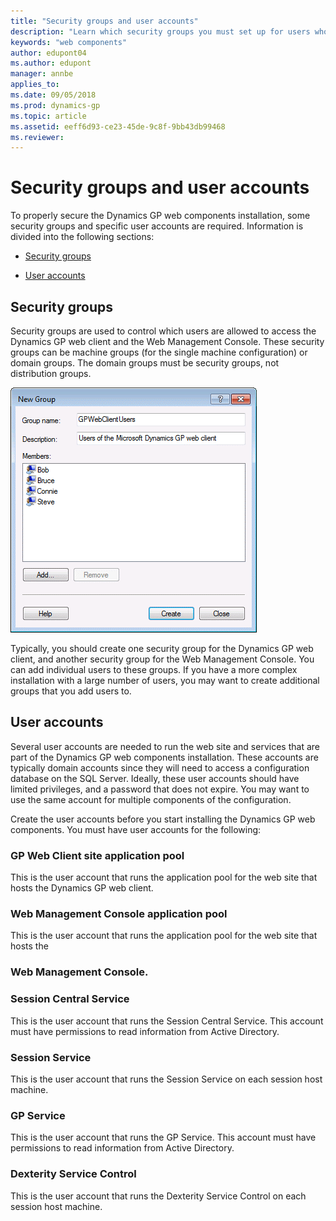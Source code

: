 ```yaml
---
title: "Security groups and user accounts"
description: "Learn which security groups you must set up for users who need access to the web client."
keywords: "web components"
author: edupont04
ms.author: edupont
manager: annbe
applies_to: 
ms.date: 09/05/2018
ms.prod: dynamics-gp
ms.topic: article
ms.assetid: eeff6d93-ce23-45de-9c8f-9bb43db99468
ms.reviewer: 
---
```

<span id="_Toc498953288" class="anchor"></span>

# Security groups and user accounts

To properly secure the Dynamics GP web components installation, some security groups and specific user accounts are required. Information is divided into the following sections:

- [Security groups](#security-groups)  

- [User accounts](#user-accounts)  

## Security groups

Security groups are used to control which users are allowed to access the Dynamics GP web client and the Web Management Console. These security groups can be machine groups (for the single machine configuration) or domain groups. The domain groups must be security groups, not distribution groups.

![shows the windows dialog for creating a new security group.](media/web-client-user-groups.png "Deployment")  

Typically, you should create one security group for the Dynamics GP web client, and another security group for the Web Management Console. You can add individual users to these groups. If you have a more complex installation with a large number of users, you may want to create additional groups that you add users to.

## User accounts

Several user accounts are needed to run the web site and services that are part of the Dynamics GP web components installation. These accounts are typically domain accounts since they will need to access a configuration database on the SQL Server. Ideally, these user accounts should have limited privileges, and a password that does not expire. You may want to use the same account for multiple components of the configuration.

Create the user accounts before you start installing the Dynamics GP web components. You must have user accounts for the following:

### GP Web Client site application pool

This is the user account that runs the application pool for the web site that hosts the Dynamics GP web client.

### Web Management Console application pool

This is the user account that runs the application pool for the web site that hosts the

### Web Management Console.

### Session Central Service

This is the user account that runs the Session Central Service. This account must have permissions to read information from Active Directory.

### Session Service

This is the user account that runs the Session Service on each session host machine.

### GP Service

This is the user account that runs the GP Service. This account must have permissions to read information from Active Directory.

### Dexterity Service Control

This is the user account that runs the Dexterity Service Control on each session host machine.
